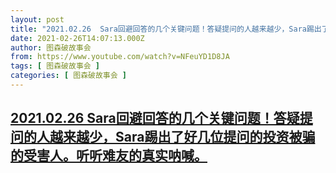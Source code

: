 ```yaml
---
layout: post
title: "2021.02.26  Sara回避回答的几个关键问题！答疑提问的人越来越少，Sara踢出了好几位提问的投资被骗的受害人。听听难友的真实呐喊。"
date: 2021-02-26T14:07:13.000Z
author: 图森破故事会
from: https://www.youtube.com/watch?v=NFeuYD1D8JA
tags: [ 图森破故事会 ]
categories: [ 图森破故事会 ]
---
```

<!--1614348433000-->
[2021.02.26  Sara回避回答的几个关键问题！答疑提问的人越来越少，Sara踢出了好几位提问的投资被骗的受害人。听听难友的真实呐喊。](https://www.youtube.com/watch?v=NFeuYD1D8JA)
------

<div>

</div>
